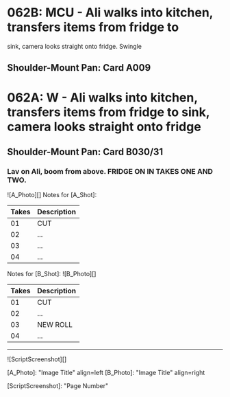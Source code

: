 # 062B: MCU - Ali walks into kitchen, transfers items from fridge tosink, camera looks straight onto fridge. Swingle
## Shoulder-Mount Pan: Card A009

# 062A: W - Ali walks into kitchen, transfers items from fridge to sink, camera looks straight onto fridge
## Shoulder-Mount Pan: Card B030/31

### Lav on Ali, boom from above. FRIDGE ON IN TAKES ONE AND TWO.

![A_Photo][]
Notes for [A_Shot]: 

| Takes | Description |
|:---|:----|
| 01 | CUT |
| 02 | ... |
| 03 | ... |
| 04 | ... |

Notes for [B_Shot]: 
![B_Photo][]

| Takes | Description |
|:---|:----|
| 01 | CUT |
| 02 | ... |
| 03 | NEW ROLL |
| 04 | ... |

----

![ScriptScreenshot][]


[A_Photo]:  "Image Title" align=left
[B_Photo]:  "Image Title" align=right

[ScriptScreenshot]: "Page Number"